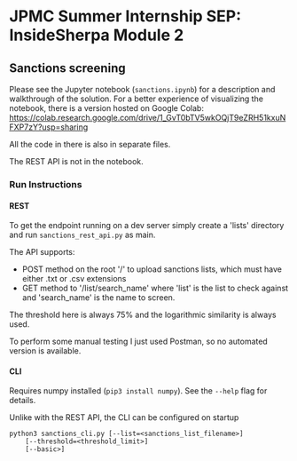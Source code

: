 # JPMC Summer Internship SEP: InsideSherpa Module 2

## Sanctions screening

Please see the Jupyter notebook (`sanctions.ipynb`) for a description and
walkthrough of the solution. For a better experience of visualizing the notebook,
there is a version hosted on Google Colab: https://colab.research.google.com/drive/1_GvT0bTV5wkOQjT9eZRH51kxuNFXP7zY?usp=sharing

All the code in there is also in separate files.

The REST API is not in the notebook.

### Run Instructions

#### REST

To get the endpoint running on a dev server simply create a 'lists' directory and run
`sanctions_rest_api.py` as main.

The API supports:

- POST method on the root '/' to upload sanctions lists, which must have
  either .txt or .csv extensions
- GET method to '/list/search_name' where 'list' is
  the list to check against and 'search_name' is the name to screen.

The threshold here is always 75% and the logarithmic similarity is always used.

To perform some manual testing I just used Postman, so no automated version is available.

#### CLI

Requires numpy installed (`pip3 install numpy`). See the `--help` flag for details.

Unlike with the REST API, the CLI can be configured on startup

```
python3 sanctions_cli.py [--list=<sanctions_list_filename>]
    [--threshold=<threshold_limit>]
    [--basic>]
```

